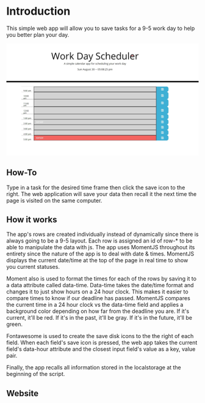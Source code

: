 # Introduction

This simple web app will allow you to save tasks for a 9-5 work day to help you better plan your day.

![image](./overview.jpg)

## How-To

Type in a task for the desired time frame then click the save icon to the right. The web application will save your data then recall it the next time the page is visited on the same computer.

## How it works

The app's rows are created individually instead of dynamically since there is always going to be a 9-5 layout. Each row is assigned an id of row-* to be able to manipulate the data with js. The app uses MomentJS throughout its entirety since the nature of the app is to deal with date & times. MomentJS displays the current date/time at the top of the page in real time to show you current statuses. 

Moment also is used to format the times for each of the rows by saving it to a data attribute called data-time. Data-time takes the date/time format and changes it to just show hours on a 24 hour clock. This makes it easier to compare times to know if our deadline has passed. MomentJS compares the current time in a 24 hour clock vs the data-time field and applies a background color depending on how far from the deadline you are. If it's current, it'll be red. If it's in the past, it'll be gray. If it's in the future, it'll be green.

Fontawesome is used to create the save disk icons to the the right of each field. When each field's save icon is pressed, the web app takes the current field's data-hour attribute and the closest input field's value as a key, value pair.

Finally, the app recalls all information stored in the localstorage at the beginning of the script.

## Website

